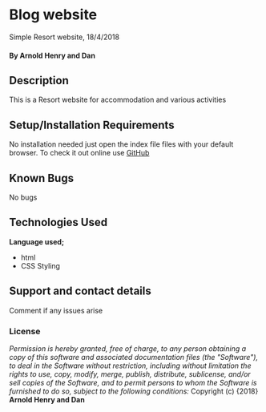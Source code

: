 # Blog website
Simple Resort website, 18/4/2018
#### By **Arnold Henry and Dan**
## Description
This is a Resort website for accommodation and various activities
## Setup/Installation Requirements
No installation needed just open the index file files with your default browser.
To check it out online use
[GitHub](https://arnoldhenry.github.io/islandresort/)
## Known Bugs
No bugs
## Technologies Used
**Language used;**
* html
* CSS Styling
## Support and contact details
Comment if any issues arise
### License
*Permission is hereby granted, free of charge, to any person obtaining a copy of this software and associated documentation files (the "Software"), to deal in the Software without restriction, including without limitation the rights to use, copy, modify, merge, publish, distribute, sublicense, and/or sell copies of the Software, and to permit persons to whom the Software is furnished to do so, subject to the following conditions:*
Copyright (c) {2018} **Arnold Henry and Dan**
